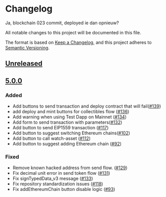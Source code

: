 # Changelog

Ja, blockchain 023 commit, deployed ie dan opnieuw?

All notable changes to this project will be documented in this file.


The format is based on [Keep a Changelog](https://keepachangelog.com/en/1.0.0/),
and this project adheres to [Semantic Versioning](https://semver.org/spec/v2.0.0.html).

## [Unreleased]

## [5.0.0]
### Added
- Add buttons to send transaction and deploy contract that will fail([#139](git+https://github.com/MetaMask/test-dapp/pull/139))
- add deploy and mint buttons for collectibles flow ([#136](git+https://github.com/MetaMask/test-dapp/pull/136))
- Add warning when using Test Dapp on Mainnet ([#134](git+https://github.com/MetaMask/test-dapp/pull/134))
- Add form to send transaction with parameters([#132](git+https://github.com/MetaMask/test-dapp/pull/132))
- Add button to send EIP1559 transaction ([#117](git+https://github.com/MetaMask/test-dapp/pull/117))
- Add button to suggest switching Ethereum chains([#102](git+https://github.com/MetaMask/test-dapp/pull/102))
- Add button to call watch-asset ([#112](git+https://github.com/MetaMask/test-dapp/pull/112))
- Add button to suggest adding Ethereum chain ([#92](git+https://github.com/MetaMask/test-dapp/pull/92))

### Fixed
- Remove known hacked address from send flow. ([#129](git+https://github.com/MetaMask/test-dapp/pull/129))
- Fix decimal unit error in send token flow ([#131](git+https://github.com/MetaMask/test-dapp/pull/131))
- Fix signTypedData_v3 message ([#133](git+https://github.com/MetaMask/test-dapp/pull/133))
- Fix repository standardization issues ([#118](git+https://github.com/MetaMask/test-dapp/pull/118))
- Fix addEthereumChain button disable logic ([#93](git+https://github.com/MetaMask/test-dapp/pull/93))

[Unreleased]: git+https://github.com/MetaMask/test-dapp/compare/v5.0.0...HEAD
[5.0.0]: git+https://github.com/MetaMask/test-dapp/releases/tag/v5.0.0
